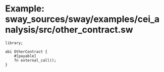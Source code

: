 # Example: sway_sources/sway/examples/cei_analysis/src/other_contract.sw

```sway
library;

abi OtherContract {
    #[payable]
    fn external_call();
}

```
